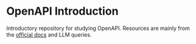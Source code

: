 # OpenAPI Introduction

Introductory repository for studying OpenAPI. Resources are mainly from the [official docs](https://swagger.io/docs/specification/v3_0/about/) and LLM queries.
